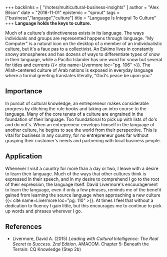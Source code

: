 +++
backlinks = [
  "/notes/multicultural-business-insights"
]
author = "Alex Bilson"
date = "2018-11-01"
epistemic = "sprout"
tags = ["business","language","culture"]
title = "Language Is Integral To Culture"
+++
**Language holds the keys to culture.**

Much of a culture's distinctiveness exists in its language. The ways individuals and groups are represented happens through language. "My Computer" is a natural icon on the desktop of a member of an individualistic culture, but it's a faux pas to a collectivist. An Eskimo lives in constantly snowy atmospheres and has dozens of ways to differentiate types of snow in their language, while a Pacific Islander has one word for snow but several for tides and currents {{< cite name=Livermore loc="pg. 106" >}}. The Allah-centered culture of Arab nations is exposed in everyday language where a formal greeting translates literally, "God's peace be upon you."

## Importance

In pursuit of cultural knowledge, an entrepreneur makes considerable progress by ditching the rule books and taking an intro course to the language. Many of the core tenets of a culture are engrained in the foundation of their language. Too foundational to pick up with lists of do's and do not's. When an entrepreneur envelops himself in the language of another culture, he begins to see the world from their perspective. This is vital for business in any country, for no entrepreneur goes far without grasping their customer's needs and partnering with local business people.

## Application

Whenever I visit a country for more than a day or two, I leave with a desire to learn their language. Much of the ways that other cultures think is expressed in their speech, and in my desire to comprehend I go to the root of their expression, the language itself. David Livermore's encouragement to learn the language, even if only a few phrases, reminds me of the benefit gained from learning the source language when approaching a new culture {{< cite name=Livermore loc="pg. 110" >}}. At times I feel that without a dedication to fluency I gain little, but this encourages me to continue to pick up words and phrases wherever I go.

## References

- Livermore, David A. (2015) _Leading with Cultural Intelligence: The Real Secret to Success. 2nd Edition_. AMACOM. Chapter 5: Beneath the Terrain: CQ Knowledge (Step 2b)
